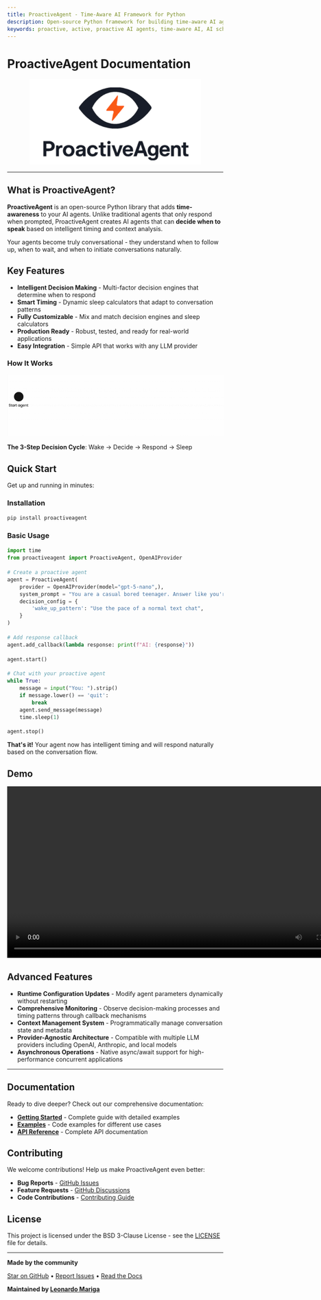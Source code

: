 ```yaml
---
title: ProactiveAgent - Time-Aware AI Framework for Python
description: Open-source Python framework for building time-aware AI agents that proactively initiate conversations and make intelligent timing decisions. Transform reactive AI into proactive engagement.
keywords: proactive, active, proactive AI agents, time-aware AI, AI scheduling framework, autonomous conversation initiation, AI wake-up patterns, intelligent timing decisions, LLM lifecycle management, AI agent scheduler
---
```


# ProactiveAgent Documentation

<div align="center">
<picture>
  <source media="(prefers-color-scheme: dark)" srcset="docs/logo_b.png" width="400">
  <source media="(prefers-color-scheme: light)" srcset="docs/logo.png" width="400">
  <img alt="ProactiveAgent logo." src="docs/logo.png" width="400">
</picture>
</div>

---

## What is ProactiveAgent?

**ProactiveAgent** is an open-source Python library that adds **time-awareness** to your AI agents. Unlike traditional agents that only respond when prompted, ProactiveAgent creates AI agents that can **decide when to speak** based on intelligent timing and context analysis.

Your agents become truly conversational - they understand when to follow up, when to wait, and when to initiate conversations naturally.

## Key Features

- **Intelligent Decision Making** - Multi-factor decision engines that determine when to respond
- **Smart Timing** - Dynamic sleep calculators that adapt to conversation patterns
- **Fully Customizable** - Mix and match decision engines and sleep calculators
- **Production Ready** - Robust, tested, and ready for real-world applications
- **Easy Integration** - Simple API that works with any LLM provider


### How It Works

<img src="flow_gif.gif"/>

**The 3-Step Decision Cycle**: Wake → Decide → Respond → Sleep

## Quick Start

Get up and running in minutes:

### Installation

```bash
pip install proactiveagent
```

### Basic Usage

```python
import time
from proactiveagent import ProactiveAgent, OpenAIProvider

# Create a proactive agent
agent = ProactiveAgent(
    provider = OpenAIProvider(model="gpt-5-nano",),
    system_prompt = "You are a casual bored teenager. Answer like you're texting a friend",
    decision_config = {
        'wake_up_pattern': "Use the pace of a normal text chat",
    }
)

# Add response callback
agent.add_callback(lambda response: print(f"AI: {response}"))

agent.start()

# Chat with your proactive agent
while True:
    message = input("You: ").strip()
    if message.lower() == 'quit':
        break
    agent.send_message(message)
    time.sleep(1)

agent.stop()
```

**That's it!** Your agent now has intelligent timing and will respond naturally based on the conversation flow.




## Demo

<div align="center">
<video src="https://github.com/user-attachments/assets/b7e724e0-9590-4f73-bb78-478bf2fa3540" width="800" loop controls>
  <p>Your browser does not support the video tag.</p>
</video>
</div>

## Advanced Features

- **Runtime Configuration Updates** - Modify agent parameters dynamically without restarting
- **Comprehensive Monitoring** - Observe decision-making processes and timing patterns through callback mechanisms
- **Context Management System** - Programmatically manage conversation state and metadata
- **Provider-Agnostic Architecture** - Compatible with multiple LLM providers including OpenAI, Anthropic, and local models
- **Asynchronous Operations** - Native async/await support for high-performance concurrent applications

---

## Documentation

Ready to dive deeper? Check out our comprehensive documentation:

- **[Getting Started](getting-started.md)** - Complete guide with detailed examples
- **[Examples](examples.md)** - Code examples for different use cases
- **[API Reference](api-reference.md)** - Complete API documentation

## Contributing

We welcome contributions! Help us make ProactiveAgent even better:

- **Bug Reports** - [GitHub Issues](https://github.com/leomariga/ProactiveAgent/issues)
- **Feature Requests** - [GitHub Discussions](https://github.com/leomariga/ProactiveAgent/discussions)
- **Code Contributions** - [Contributing Guide](https://github.com/leomariga/ProactiveAgent/blob/main/CONTRIBUTING.md)

## License

This project is licensed under the BSD 3-Clause License - see the [LICENSE](https://github.com/leomariga/ProactiveAgent/blob/main/LICENSE) file for details.

---

**Made by the community**

[Star on GitHub](https://github.com/leomariga/ProactiveAgent) •
[Report Issues](https://github.com/leomariga/ProactiveAgent/issues) •
[Read the Docs](https://leomariga.github.io/ProactiveAgent/)

**Maintained by [Leonardo Mariga](https://github.com/leomariga)**

